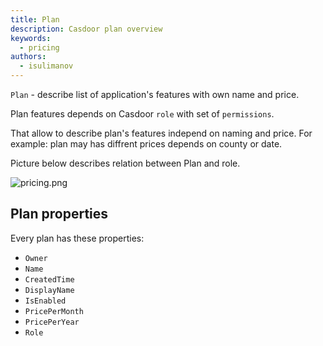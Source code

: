 ```yaml
---
title: Plan
description: Casdoor plan overview
keywords:
  - pricing
authors:
  - isulimanov
---
```


`Plan` - describe list of application's features with own name and price.

Plan features depends on Casdoor `role` with set of `permissions`.

That allow to describe plan's features independ on naming and price. For example: plan may has diffrent prices depends on county or date.

Picture below describes relation between Plan and role.

![pricing.png](/img/pricing/plan.png)

## Plan properties

Every plan has these properties:

* `Owner`
* `Name`
* `CreatedTime`
* `DisplayName`
* `IsEnabled`
* `PricePerMonth`
* `PricePerYear`
* `Role`

